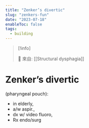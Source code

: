 ```yaml
---
title: "Zenker’s divertic"
slug: "zenkers-fun"
date: "2023-07-18"
enableToc: false
tags:
  - building
---
```


> [!info]
>
> 🌱 來自: [[Structural dysphagia]]

# Zenker’s divertic

(pharyngeal pouch):

- in elderly,
- a/w aspir.,
- dx w/ video fluoro,
- Rx endo/surg
